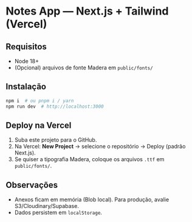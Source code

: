 # Notes App — Next.js + Tailwind (Vercel)

## Requisitos
- Node 18+
- (Opcional) arquivos de fonte Madera em `public/fonts/`

## Instalação
```bash
npm i  # ou pnpm i / yarn
npm run dev  # http://localhost:3000
```

## Deploy na Vercel
1. Suba este projeto para o GitHub.
2. Na Vercel: **New Project** → selecione o repositório → Deploy (padrão Next.js).
3. Se quiser a tipografia Madera, coloque os arquivos `.ttf` em `public/fonts/`.

## Observações
- Anexos ficam em memória (Blob local). Para produção, avalie S3/Cloudinary/Supabase.
- Dados persistem em `localStorage`.
